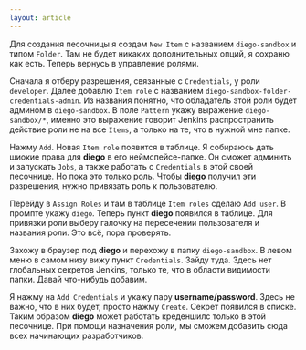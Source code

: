 ```yaml
---
layout: article
---
```

Для создания песочницы я создам `New Item` с названием `diego-sandbox` и типом `Folder`. Там не будет никаких дополнительных опций, я сохраню как есть. Теперь вернусь в управление ролями.

Сначала я отберу разрешения, связанные с `Credentials`, у роли `developer`. Далее добавлю `Item role` с названием `diego-sandbox-folder-credentials-admin`. Из названия понятно, что обладатель этой роли будет админом в `diego-sandbox`. В поле `Pattern` укажу выражение `diego-sandbox/*`, именно это выражение говорит Jenkins распространить действие роли не на все `Items`, а только на те, что в нужной мне папке. 

Нажму `Add`. Новая `Item role` появится в таблице. Я собираюсь дать шиокие права для **diego** в его неймспейсе-папке. Он сможет админить и запускать `Jobs`, а также работать с `Credentials` в этой своей песочнице. Но пока это только роль. Чтобы **diego** получил эти разрешения, нужно привязать роль к пользователю.

Перейду в `Assign Roles` и там в таблице `Item roles` сделаю `Add user`. В промпте укажу `diego`. Теперь пункт **diego** появился в таблице. Для привязки роли выберу галочку на пересечении пользователя и названия роли. Это всё, пора проверять.

Захожу в браузер под **diego** и перехожу в папку `diego-sandbox`. В левом меню в самом низу вижу пункт `Credentials`. Зайду туда. Здесь нет глобальных секретов Jenkins, только те, что в области видимости папки. Давай что-нибудь добавим.

Я нажму на `Add Credentials` и укажу пару **username/password**. Здесь не важно, что в них будет, просто нажму `Create`. Секрет появился в списке. Таким образом **diego** может работать креденшилс только в этой песочнице. При помощи назначения роли, мы сможем добавить сюда всех начинающих разработчиков.
